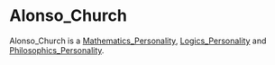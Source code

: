 # Alonso_Church

Alonso_Church is a [Mathematics_Personality](404.md), [Logics_Personality](404.md) and [Philosophics_Personality](404.md).